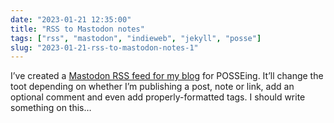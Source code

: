 ```yaml
---
date: "2023-01-21 12:35:00"
title: "RSS to Mastodon notes"
tags: ["rss", "mastodon", "indieweb", "jekyll", "posse"]
slug: "2023-01-21-rss-to-mastodon-notes-1"
---
```



I’ve created a [Mastodon RSS feed for my blog](https://github.com/leonp/thisdaysportion/blob/master/api/mastodon-feed/index.xml) for POSSEing. It’ll change the toot depending on whether I’m publishing a post, note or link, add an optional comment and even add properly-formatted tags. I should write something on this…
